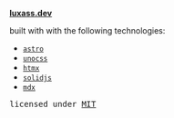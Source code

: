 **[luxass.dev](https://luxass.dev)**

built with with the following technologies:

- [`astro`](https://astro.build)
- [`unocss`](https://unocss.dev)
- [`htmx`](https://htmx.org)
- [`solidjs`](https://solidjs.com)
- [`mdx`](https://mdxjs.com)

<samp>licensed under <a href="./LICENSE">MIT</a></samp>
